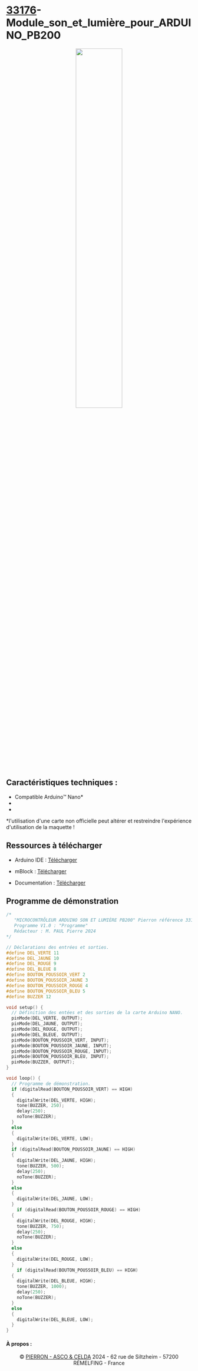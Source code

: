 # [33176](https://www.pierron.fr)-Module_son_et_lumière_pour_ARDUINO_PB200

<p align='center' width="100%">
    <img width="50%" src="https://github.com/pierron-asco-celda/33176-Module_son_et_lumiere_pour_ARDUINO_PB200/blob/main/33176.jpg">
</p>

<div align='justify'>


</div>

## Caractéristiques techniques :

- Compatible Arduino™ Nano*
-
-

\*l'utilisation d'une carte non officielle peut altérer et restreindre l'expérience d'utilisation de la maquette !

## Ressources à télécharger

- Arduino IDE : [Télécharger](https://www.arduino.cc/en/software)

- mBlock : [Télécharger](https://mblock.cc/pages/downloads)

- Documentation : [Télécharger](https://github.com/pierron-asco-celda/33176-Module_son_et_lumiere_pour_ARDUINO_PB200/blob/main/MODULE%20SON%20ET%20LUMI%C3%88RE%20POUR%20ARDUINO%20PB200.txt)

## Programme de démonstration

```cpp
/*
   "MICROCONTRÔLEUR ARDUINO SON ET LUMIÈRE PB200" Pierron référence 33176
   Programme V1.0 : "Programme"
   Rédacteur : M. PAUL Pierre 2024
*/

// Déclarations des entrées et sorties.
#define DEL_VERTE 11
#define DEL_JAUNE 10
#define DEL_ROUGE 9
#define DEL_BLEUE 8
#define BOUTON_POUSSOIR_VERT 2
#define BOUTON_POUSSOIR_JAUNE 3
#define BOUTON_POUSSOIR_ROUGE 4
#define BOUTON_POUSSOIR_BLEU 5
#define BUZZER 12

void setup() {
  // Définition des entées et des sorties de la carte Arduino NANO.
  pinMode(DEL_VERTE, OUTPUT);
  pinMode(DEL_JAUNE, OUTPUT);
  pinMode(DEL_ROUGE, OUTPUT);
  pinMode(DEL_BLEUE, OUTPUT);
  pinMode(BOUTON_POUSSOIR_VERT, INPUT);
  pinMode(BOUTON_POUSSOIR_JAUNE, INPUT);
  pinMode(BOUTON_POUSSOIR_ROUGE, INPUT);
  pinMode(BOUTON_POUSSOIR_BLEU, INPUT);
  pinMode(BUZZER, OUTPUT);
}

void loop() {
  // Programme de démonstration.
  if (digitalRead(BOUTON_POUSSOIR_VERT) == HIGH)
  {
    digitalWrite(DEL_VERTE, HIGH);
    tone(BUZZER, 250);
    delay(250);
    noTone(BUZZER);
  }
  else
  {
    digitalWrite(DEL_VERTE, LOW);
  }
  if (digitalRead(BOUTON_POUSSOIR_JAUNE) == HIGH)
  {
    digitalWrite(DEL_JAUNE, HIGH);
    tone(BUZZER, 500);
    delay(250);
    noTone(BUZZER);
  }
  else
  {
    digitalWrite(DEL_JAUNE, LOW);
  }
    if (digitalRead(BOUTON_POUSSOIR_ROUGE) == HIGH)
  {
    digitalWrite(DEL_ROUGE, HIGH);
    tone(BUZZER, 750);
    delay(250);
    noTone(BUZZER);
  }
  else
  {
    digitalWrite(DEL_ROUGE, LOW);
  }
    if (digitalRead(BOUTON_POUSSOIR_BLEU) == HIGH)
  {
    digitalWrite(DEL_BLEUE, HIGH);
    tone(BUZZER, 1000);
    delay(250);
    noTone(BUZZER);
  }
  else
  {
    digitalWrite(DEL_BLEUE, LOW);
  }
}
```

#### À propos :
<div align='center'>

© [PIERRON - ASCO & CELDA](https://www.pierron.fr) 2024 - 62 rue de Siltzheim - 57200 RÉMELFING - France

</div>
